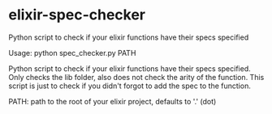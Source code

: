 # elixir-spec-checker
Python script to check if your elixir functions have their specs specified

Usage: python spec_checker.py PATH
        
Python script to check if your elixir functions have their specs specified.
Only checks the lib folder, also does not check the arity of the function. 
This script is just to check if you didn't forgot to add the spec to the function.

PATH:
    path to the root of your elixir project, defaults to '.' (dot)
